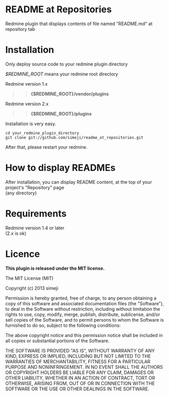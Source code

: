 README at Repositories
=====

Redmine plugin that displays contents of file named "README.md" at repository tab

# Installation

Only deploy source code to your redmine plugin directory

*$REDMINE_ROOT* means your redmine root directory

Redmine version 1.x  
>> **{$REDMINE_ROOT}/vendor/plugins**  
 
Redmine version 2.x  
>> **{$REDMINE_ROOT}/plugins**


Installation is very easy.

    cd your_redmine_plugin_directory
    git clone git://github.com/simeji/readme_at_repositories.git
    
After that, please restart your redmine.

# How to display READMEs

After installation, you can display README content, at the top of your project's "Repository" page   
(any directory)

# Requirements

Redmine version 1.4 or later  
(2.x is ok)

# Licence

**This plugin is released under the MIT license.**

The MIT License (MIT)

Copyright (c) 2013 simeji

Permission is hereby granted, free of charge, to any person obtaining a copy
of this software and associated documentation files (the "Software"), to deal
in the Software without restriction, including without limitation the rights
to use, copy, modify, merge, publish, distribute, sublicense, and/or sell
copies of the Software, and to permit persons to whom the Software is
furnished to do so, subject to the following conditions:

The above copyright notice and this permission notice shall be included in
all copies or substantial portions of the Software.

THE SOFTWARE IS PROVIDED "AS IS", WITHOUT WARRANTY OF ANY KIND, EXPRESS OR
IMPLIED, INCLUDING BUT NOT LIMITED TO THE WARRANTIES OF MERCHANTABILITY,
FITNESS FOR A PARTICULAR PURPOSE AND NONINFRINGEMENT. IN NO EVENT SHALL THE
AUTHORS OR COPYRIGHT HOLDERS BE LIABLE FOR ANY CLAIM, DAMAGES OR OTHER
LIABILITY, WHETHER IN AN ACTION OF CONTRACT, TORT OR OTHERWISE, ARISING FROM,
OUT OF OR IN CONNECTION WITH THE SOFTWARE OR THE USE OR OTHER DEALINGS IN
THE SOFTWARE.

